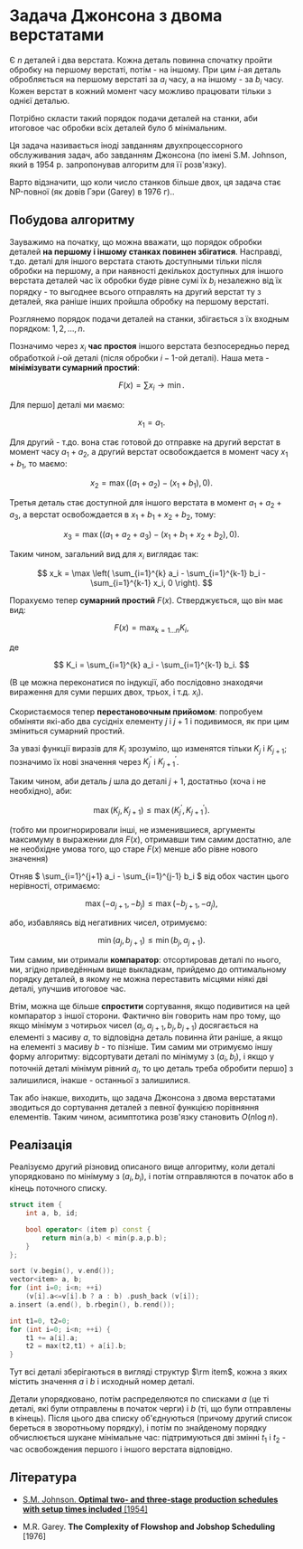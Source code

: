 # Задача Джонсона з двома верстатами

Є $n$ деталей і два верстата. Кожна деталь повинна спочатку пройти обробку на першому верстаті, потім - на іншому. При цим $i$-ая деталь обробляється на першому верстаті за $a_i$ часу, а на іншому - за $b_i$ часу. Кожен верстат в кожний момент часу можливо працювати тільки з однієї деталью.

Потрібно скласти такий порядок подачи деталей на станки, аби итоговое час обробки всіх деталей було б мінімальним.

Ця задача називається іноді завданням двухпроцессорного обслуживания задач, або завданням Джонсона (по імені S.M. Johnson, який в 1954 р. запропонував алгоритм для її розв'язку).

Варто відзначити, що коли число станков більше двох, ця задача стає NP-повної (як довів Гэри (Garey) в 1976 г)..

## Побудова алгоритму

Зауважимо на початку, що можна вважати, що порядок обробки деталей **на першому і іншому станках повинен збігатися**. Насправді, т.до. деталі для іншого верстата стають доступными тільки після обробки на першому, а при наявності декількох доступных для іншого верстата деталей час їх обробки буде рівне сумі їх $b_i$ незалежно від їх порядку - то выгоднее всього отправлять на другий верстат ту з деталей, яка раніше інших пройшла обробку на першому верстаті.

Розглянемо порядок подачи деталей на станки, збігається з їх входным порядком: $1, 2, \ldots, n$.

Позначимо через $x_i$ **час простоя** іншого верстата безпосередньо перед обработкой $i$-ой деталі (після обробки $i-1$-ой деталі). Наша мета - **мінімізувати сумарний простий**:

$$ F(x) = \sum x_i \longrightarrow \min. $$

Для першо] деталі ми маємо:

$$ x_1 = a_1. $$

Для другий - т.до. вона стає готовой до отправке на другий верстат в момент часу $a_1+a_2$, а другий верстат освобождается в момент часу $x_1 + b_1$, то маємо:

$$ x_2 = \max \Big( (a_1+a_2) - (x_1+b_1), 0 \Big). $$

Третья деталь стає доступной для іншого верстата в момент $a_1+a_2+a_3$, а верстат освобождается в $x_1+b_1+x_2+b_2$, тому:

$$ x_3 = \max \Big( (a_1+a_2+a_3) - (x_1+b_1+x_2+b_2), 0 \Big). $$

Таким чином, загальний вид для $x_i$ виглядає так:

$$ x_k = \max \left( \sum_{i=1}^{k} a_i - \sum_{i=1}^{k-1} b_i - \sum_{i=1}^{k-1} x_i, 0 \right). $$

Порахуємо тепер **сумарний простий** $F(x)$. Стверджується, що він має вид:

$$ F(x) = \max_{k=1 \ldots n} K_i, $$

де

$$ K_i = \sum_{i=1}^{k} a_i - \sum_{i=1}^{k-1} b_i. $$

(В це можна переконатися по індукції, або послідовно знаходячи вираження для суми перших двох, трьох, і т.д. $x_i$).

Скористаємося тепер **перестановочным прийомом**: попробуем обміняти які-або два сусідніх елементу $j$ і $j+1$ і подивимося, як при цим зміниться сумарний простий.

За увазі функції виразів для $K_i$ зрозуміло, що изменятся тільки $K_j$ і $K_{j+1}$; позначимо їх нові значення через $K_j^\prime$ і $K_{j+1}^\prime$.

Таким чином, аби деталь $j$ шла до деталі $j+1$, достатньо (хоча і не необхідно), аби:

$$ \max \left( K_j, K_{j+1} \right) \le \max \left( K_j^\prime, K_{j+1}^\prime \right). $$

(тобто ми проигнорировали інші, не изменившиеся, аргументы максимуму в выражении для $F(x)$, отримавши тим самим достатню, але не необхідне умова того, що старе $F(x)$ менше або рівне нового значення)

Отняв $ \sum_{i=1}^{j+1} a_i - \sum_{i=1}^{j-1} b_i $ від обох частин цього нерівності, отримаємо:

$$ \max (-a_{j+1}, -b_j) \le \max (-b_{j+1}, -a_j), $$

або, избавляясь від негативних чисел, отримуємо:

$$ \min (a_j, b_{j+1}) \le \min (b_j, a_{j+1}). $$

Тим самим, ми отримали **компаратор**: отсортировав деталі по нього, ми, згідно приведённым вище выкладкам, прийдемо до оптимальному порядку деталей, в якому не можна переставить місцями ніякі дві деталі, улучшив итоговое час.

Втім, можна ще більше **спростити** сортування, якщо подивитися на цей компаратор з іншої сторони. Фактично він говорить нам про тому, що якщо мінімум з чотирьох чисел $(a_j, a_{j+1}, b_{j}, b_{j+1})$ досягається на елементі з масиву $a$, то відповідна деталь повинна йти раніше, а якщо на елементі з масиву $b$ - то пізніше. Тим самим ми отримуємо іншу форму алгоритму: відсортувати деталі по мінімуму з $(a_i, b_i)$, і якщо у поточній деталі мінімум рівний $a_i$, то цю деталь треба обробити першо] з залишилися, інакше - останньої з залишилися.

Так або інакше, виходить, що задача Джонсона з двома верстатами зводиться до сортування деталей з певної функцією порівняння елементів. Таким чином, асимптотика розв'язку становить $O(n \log n)$.

## Реалізація

Реалізуємо другий різновид описаного вище алгоритму, коли деталі упорядковано по мінімуму з $(a_i, b_i)$, і потім отправляются в початок або в кінець поточного списку.

<!--- TODO: specify code snippet id -->
``` cpp
struct item {
    int a, b, id;

    bool operator< (item p) const {
        return min(a,b) < min(p.a,p.b);
    }
};

sort (v.begin(), v.end());
vector<item> a, b;
for (int i=0; i<n; ++i)
    (v[i].a<=v[i].b ? a : b) .push_back (v[i]);
a.insert (a.end(), b.rbegin(), b.rend());

int t1=0, t2=0;
for (int i=0; i<n; ++i) {
    t1 += a[i].a;
    t2 = max(t2,t1) + a[i].b;
}
```

Тут всі деталі зберігаються в вигляді структур $\rm item$, кожна з яких містить значення $a$ і $b$ і исходный номер деталі.

Детали упорядковано, потім распределяются по списками $a$ (це ті деталі, які були отправлены в початок черги) і $b$ (ті, що були отправлены в кінець). Після цього два списку об'єднуються (причому другий список береться в зворотньому порядку), і потім по знайденому порядку обчислюється шукане мінімальне час: підтримуються дві змінні $t_1$ і $t_2$ - час освобождения першого і іншого верстата відповідно.

## Література

* [S.M. Johnson. **Optimal two- and three-stage production schedules with setup times included** [1954]](http://www.rand.org/pubs/papers/2008/P402.pdf)

* M.R. Garey. **The Complexity of Flowshop and Jobshop Scheduling** [1976]
